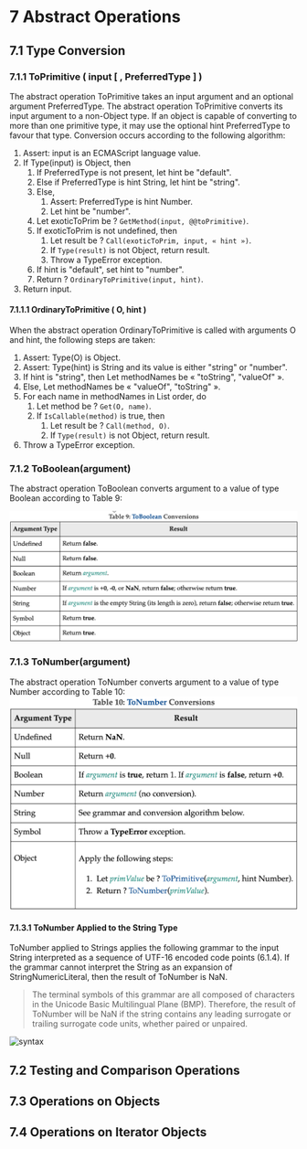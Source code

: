 # 7 Abstract Operations

## 7.1 Type Conversion

### 7.1.1 ToPrimitive ( input [ , PreferredType ] )

The abstract operation ToPrimitive takes an input argument and an optional argument PreferredType. The abstract operation ToPrimitive converts its input argument to a non-Object type. If an object is capable of converting to more than one primitive type, it may use the optional hint PreferredType to favour that type. Conversion occurs according to the following algorithm:

1. Assert: input is an ECMAScript language value.
2. If Type(input) is Object, then
   1. If PreferredType is not present, let hint be "default".
   2. Else if PreferredType is hint String, let hint be "string".
   3. Else,
      1. Assert: PreferredType is hint Number.
      2. Let hint be "number".
   4. Let exoticToPrim be ? `GetMethod(input, @@toPrimitive)`.
   5. If exoticToPrim is not undefined, then
      1. Let result be ? `Call(exoticToPrim, input, « hint »)`.
      2. If `Type(result)` is not Object, return result.
      3. Throw a TypeError exception.
   6. If hint is "default", set hint to "number".
   7. Return ? `OrdinaryToPrimitive(input, hint)`.
3. Return input.

#### 7.1.1.1 OrdinaryToPrimitive ( O, hint )

When the abstract operation OrdinaryToPrimitive is called with arguments O and hint, the following steps are taken:

1. Assert: Type(O) is Object.
2. Assert: Type(hint) is String and its value is either "string" or "number".
3. If hint is "string", then
   Let methodNames be « "toString", "valueOf" ».
4. Else,
   Let methodNames be « "valueOf", "toString" ».
5. For each name in methodNames in List order, do
   1. Let method be ? `Get(O, name)`.
   2. If `IsCallable(method)` is true, then
      1. Let result be ? `Call(method, O)`.
      2. If `Type(result)` is not Object, return result.
6. Throw a TypeError exception.

### 7.1.2 ToBoolean(argument)

The abstract operation ToBoolean converts argument to a value of type Boolean according to Table 9:

![toboolean](../images/7_1_2_toBoolean.png)

### 7.1.3 ToNumber(argument)

The abstract operation ToNumber converts argument to a value of type Number according to Table 10:
![toNumber](../images/7_1_3_number.png)

#### 7.1.3.1 ToNumber Applied to the String Type

ToNumber applied to Strings applies the following grammar to the input String interpreted as a sequence of UTF-16 encoded code points (6.1.4). If the grammar cannot interpret the String as an expansion of StringNumericLiteral, then the result of ToNumber is NaN.

> The terminal symbols of this grammar are all composed of characters in the Unicode Basic Multilingual Plane (BMP). Therefore, the result of ToNumber will be NaN if the string contains any leading surrogate or trailing surrogate code units, whether paired or unpaired.

![syntax]('../images/7_1_3_1.png)

## 7.2 Testing and Comparison Operations

## 7.3 Operations on Objects

## 7.4 Operations on Iterator Objects
